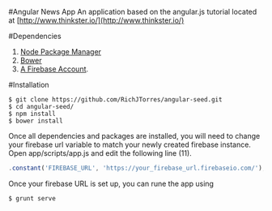 #Angular News App
An application based on the angular.js tutorial located at [http://www.thinkster.io/](http://www.thinkster.io/)

#Dependencies
1. [Node Package Manager](https://github.com/npm/npm)
2. [Bower](https://github.com/bower/bower)
3. [A Firebase Account](https://www.firebase.com/signup/?utm_medium=tutorial&utm_source=thinkster&campaign=angular_article). 

#Installation

```
$ git clone https://github.com/RichJTorres/angular-seed.git
$ cd angular-seed/
$ npm install
$ bower install
```
Once all dependencies and packages are installed, you will need to change your firebase url variable to match your newly created firebase instance. 
Open app/scripts/app.js and edit the following line (11).
```javascript
.constant('FIREBASE_URL', 'https://your_firebase_url.firebaseio.com/');
```
Once your firebase URL is set up, you can rune the app using
```
$ grunt serve
```



